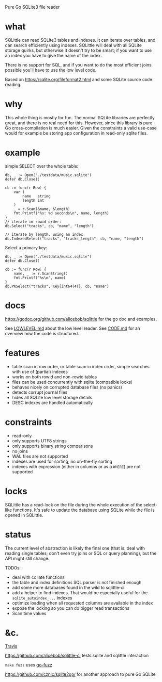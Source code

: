 Pure Go SQLite3 file reader

# what

SQLittle can read SQLite3 tables and indexes. It can iterate over tables, and
can search efficiently using indexes.  SQLittle will deal with all SQLite
storage quirks, but otherwise it doesn't try to be smart; if you want to use
an index you have to give the name of the index.

There is no support for SQL, and if you want to do the most efficient joins
possible you'll have to use the low level code.

Based on https://sqlite.org/fileformat2.html and some SQLite source code reading.


# why

This whole thing is mostly for fun. The normal SQLite libraries are perfectly great, and
there is no real need for this. However, since this library is pure Go
cross-compilation is much easier. Given the constraints a valid use-case would
for example be storing app configuration in read-only sqlite files.

# example

simple SELECT over the whole table:

    db, _ := Open("./testdata/music.sqlite")
    defer db.Close()

    cb := func(r Row) {
        var (
            name   string
            length int
        )
        _ = r.Scan(&name, &length)
        fmt.Printf("%s: %d seconds\n", name, length)
    }
    // iterate in rowid order:
    db.Select("tracks", cb, "name", "length")

    // iterate by length, using an index
    db.IndexedSelect("tracks", "tracks_length", cb, "name, "length")


Select a primary key:

    db, _ := Open("./testdata/music.sqlite")
    defer db.Close()

    cb := func(r Row) {
        name, _ := r.ScanString()
        fmt.Printf("%s\n", name)
    }
    db.PKSelect("tracks", Key{int64(4)}, cb, "name")


# docs

https://godoc.org/github.com/alicebob/sqlittle for the go doc and examples.

See [LOWLEVEL.md](LOWLEVEL.md) about the low level reader.
See [CODE.md](CODE.md) for an overview how the code is structured.


# features

- table scan in row order, or table scan in index order, simple searches with
  use of (partial) indexes
- works on both rowid and non-rowid tables
- files can be used concurrently with sqlite (compatible locks)
- behaves nicely on corrupted database files (no panics)
- detects corrupt journal files
- hides all SQLite low level storage details
- DESC indexes are handled automatically


# constraints

- read-only
- only supports UTF8 strings
- only supports binary string comparisons
- no joins
- WAL files are not supported
- indexes are used for sorting; no on-the-fly sorting
- indexes with expression (either in columns or as a `WHERE`) are not supported


# locks

SQLittle has a read-lock on the file during the whole execution of the
select-like functions. It's safe to update the database using SQLite while the
file is opened in SQLittle.


# status

The current level of abstraction is likely the final one (that is: deal
with reading single tables; don't even try joins or SQL or query planning), but
the API might still change.

TODOs:
- deal with collate functions
- the table and index definitions SQL parser is not finished enough
- add some more databases found in the wild to sqlittle-ci
- add a helper to find indexes. That would be especially useful for the
  `sqlite_autoindex_...` indexes
- optimize loading when all requested columns are available in the index
- expose the locking so you can do bigger read transactions
- Scan time values

# &c.

[Travis](https://travis-ci.org/alicebob/sqlittle)

https://github.com/alicebob/sqlittle-ci tests sqlite and sqlittle interaction

`make fuzz` uses [go-fuzz](https://github.com/dvyukov/go-fuzz)

https://github.com/cznic/sqlite2go/ for another approach to pure Go SQLite
